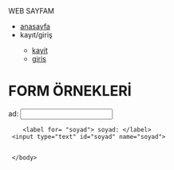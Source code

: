 <html>
  <head> WEB SAYFAM </head>
  <div class="menu">
 <ul><li><a href="anasayfa.html"> anasayfa</a></li>
   <li>kayıt/giriş</li>
   <ul><li><a href="kayit.html">kayit</a></li>
     <li><a href="giris.html">giris</a></li>
 </li>
  </div>
     <body> <h1>  FORM ÖRNEKLERİ </h1>
       <label for= "ad"> ad: </label>
     <input type="text" id="ad" name="ad">
       
        <label for= "soyad"> soyad: </label>
     <input type="text" id="soyad" name="soyad">

       
     </body>
</html>
